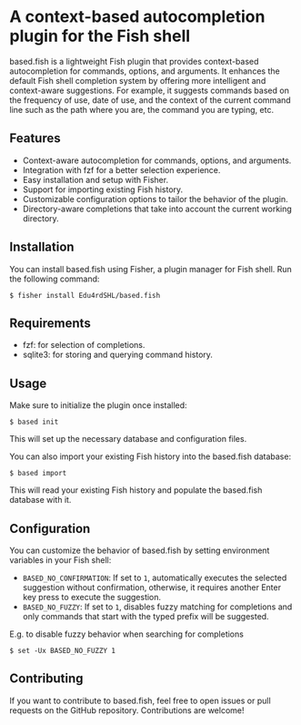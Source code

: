 # A context-based autocompletion plugin for the Fish shell

based.fish is a lightweight Fish plugin that provides context-based autocompletion for commands, options, and arguments. It enhances the default Fish shell completion system by offering more intelligent and context-aware suggestions. For example, it suggests commands based on the frequency of use, date of use, and the context of the current command line such as the path where you are, the command you are typing, etc.

## Features

- Context-aware autocompletion for commands, options, and arguments.
- Integration with fzf for a better selection experience.
- Easy installation and setup with Fisher.
- Support for importing existing Fish history.
- Customizable configuration options to tailor the behavior of the plugin.
- Directory-aware completions that take into account the current working directory.

## Installation

You can install based.fish using Fisher, a plugin manager for Fish shell. Run the following command:

```fish
$ fisher install Edu4rdSHL/based.fish
```

## Requirements

- fzf: for selection of completions.
- sqlite3: for storing and querying command history.

## Usage

Make sure to initialize the plugin once installed:

```fish
$ based init
```
This will set up the necessary database and configuration files.

You can also import your existing Fish history into the based.fish database:

```fish
$ based import
```
This will read your existing Fish history and populate the based.fish database with it.

## Configuration

You can customize the behavior of based.fish by setting environment variables in your Fish shell:

- `BASED_NO_CONFIRMATION`: If set to `1`, automatically executes the selected suggestion without confirmation, otherwise, it requires another Enter key press to execute the suggestion.
- `BASED_NO_FUZZY`: If set to `1`, disables fuzzy matching for completions and only commands that start with the typed prefix will be suggested.

E.g. to disable fuzzy behavior when searching for completions

```fish
$ set -Ux BASED_NO_FUZZY 1
```

## Contributing

If you want to contribute to based.fish, feel free to open issues or pull requests on the GitHub repository. Contributions are welcome!
